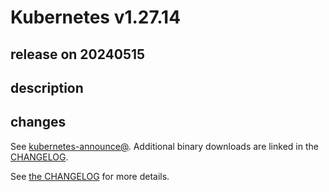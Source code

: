 # Kubernetes v1.27.14

## release on 20240515

## description

## changes

See <a href="https://groups.google.com/forum/#!forum/kubernetes-announce" rel="nofollow">kubernetes-announce@</a>. Additional binary downloads are linked in the <a href="https://github.com/kubernetes/kubernetes/blob/master/CHANGELOG/CHANGELOG-1.27.md">CHANGELOG</a>.

See <a href="https://github.com/kubernetes/kubernetes/blob/master/CHANGELOG/CHANGELOG-1.27.md">the CHANGELOG</a> for more details.

